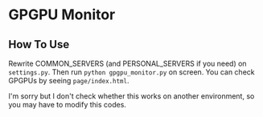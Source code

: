 # GPGPU Monitor
## How To Use
Rewrite COMMON_SERVERS (and PERSONAL_SERVERS if you need) on `settings.py`.
Then run `python gpgpu_monitor.py` on screen.
You can check GPGPUs by seeing `page/index.html`.

I'm sorry but I don't check whether this works on another environment, so you may have to modify this codes.